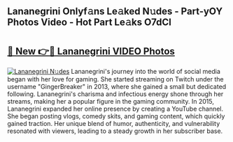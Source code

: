 ## Lananegrini Onlyf𝚊ns Le𝚊ked N𝚞des - Part-yOY Photos Video - Hot Part Le𝚊ks O7dCI

# <h2><a href="http://ac41246.deff.icu/?id=Lananegrini">🔗 New 👉🔴 Lananegrini VIDEO Photos</a></h2>

[![Lananegrini N𝚞des](https://i.imgur.com/rIISA9y.gif)](http://ac41246.deff.icu/?id=Lananegrini)
Lananegrini's journey into the world of social media began with her love for gaming. She started streaming on Twitch under the username "GingerBreaker" in 2013, where she gained a small but dedicated following. Lananegrini's charisma and infectious energy shone through her streams, making her a popular figure in the gaming community. In 2015, Lananegrini expanded her online presence by creating a YouTube channel. She began posting vlogs, comedy skits, and gaming content, which quickly gained traction. Her unique blend of humor, authenticity, and vulnerability resonated with viewers, leading to a steady growth in her subscriber base.
